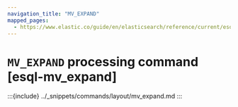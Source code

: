 ```yaml
---
navigation_title: "MV_EXPAND"
mapped_pages:
  - https://www.elastic.co/guide/en/elasticsearch/reference/current/esql-commands.html#esql-mv_expand
---
```


# `MV_EXPAND` processing command [esql-mv_expand]

:::{include} ../_snippets/commands/layout/mv_expand.md
:::
